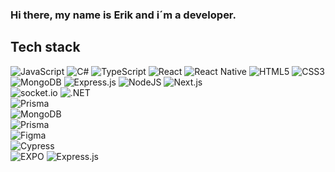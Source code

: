 ### Hi there, my name is Erik and i´m a developer. 


## Tech stack

![JavaScript](https://img.shields.io/badge/C%23-239120?style=for-the-badge&logo=c-sharp&logoColor=white)
![C#](https://img.shields.io/badge/javascript-%23323330.svg?style=for-the-badge&logo=javascript&logoColor=%23F7DF1E)
![TypeScript](https://img.shields.io/badge/typescript-%23007ACC.svg?style=for-the-badge&logo=typescript&logoColor=white)
![React](https://img.shields.io/badge/react-%2320232a.svg?style=for-the-badge&logo=react&logoColor=%2361DAFB)
![React Native](https://img.shields.io/badge/react_native-%2320232a.svg?style=for-the-badge&logo=react&logoColor=%2361DAFB)
![HTML5](https://img.shields.io/badge/html5-%23E34F26.svg?style=for-the-badge&logo=html5&logoColor=white)
![CSS3](https://img.shields.io/badge/css3-%231572B6.svg?style=for-the-badge&logo=css3&logoColor=white)
![MongoDB](https://img.shields.io/badge/MongoDB-%234ea94b.svg?style=for-the-badge&logo=mongodb&logoColor=white)
![Express.js](https://img.shields.io/badge/express.js-%23404d59.svg?style=for-the-badge&logo=express&logoColor=%2361DAFB)
![NodeJS](https://img.shields.io/badge/node.js-6DA55F?style=for-the-badge&logo=node.js&logoColor=white)
![Next.js](https://img.shields.io/badge/next%20js-000000?style=for-the-badge&logo=nextdotjs&logoColor=white)	
![socket.io](https://img.shields.io/badge/Socket.io-010101?&style=for-the-badge&logo=Socket.io&logoColor=white)	
![.NET](https://img.shields.io/badge/.NET-512BD4?style=for-the-badge&logo=dotnet&logoColor=white)	
![Prisma](https://img.shields.io/badge/Prisma-3982CE?style=for-the-badge&logo=Prisma&logoColor=white)	
![MongoDB](https://img.shields.io/badge/MongoDB-4EA94B?style=for-the-badge&logo=mongodb&logoColor=white)	
![Prisma](https://img.shields.io/badge/Prisma-3982CE?style=for-the-badge&logo=Prisma&logoColor=white)	
![Figma](https://img.shields.io/badge/Figma-F24E1E?style=for-the-badge&logo=figma&logoColor=white)	
![Cypress](https://img.shields.io/badge/Cypress-17202C?style=for-the-badge&logo=cypress&logoColor=white)	
![EXPO](https://img.shields.io/badge/Expo-1B1F23?style=for-the-badge&logo=expo&logoColor=white)	
![Express.js](https://img.shields.io/badge/Express%20js-000000?style=for-the-badge&logo=express&logoColor=white)	



<!--
**matsegard/matsegard** is a ✨ _special_ ✨ repository because its `README.md` (this file) appears on your GitHub profile.

Here are some ideas to get you started:

- 🔭 I’m currently working on ...
- 🌱 I’m currently learning ...
- 👯 I’m looking to collaborate on ...
- 🤔 I’m looking for help with ...
- 💬 Ask me about ...
- 📫 How to reach me: ...
- 😄 Pronouns: ...
- ⚡ Fun fact: ...
-->
